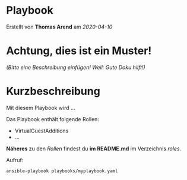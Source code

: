 # Playbook

Erstellt von **Thomas Arend** am *2020-04-10*

# Achtung, dies ist ein **Muster!**

*(Bitte eine Beschreibung einfügen! Weil: Gute Doku hilft!)*

# Kurzbeschreibung

Mit diesem Playbook wird ...

Das Playbook enthält folgende Rollen:

- VirtualGuestAdditions
- ...

**Näheres** zu den *Rollen* findest du **im README.md** im Verzeichnis *roles*.

Aufruf:

    ansible-playbook playbooks/myplaybook.yaml


